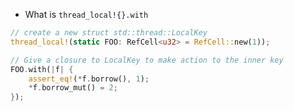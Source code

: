 - What is `thread_local!{}.with`

<!-- tag: #thread #rust #localkey -->

```rust
// create a new struct std::thread::LocalKey
thread_local!(static FOO: RefCell<u32> = RefCell::new(1));

// Give a closure to LocalKey to make action to the inner key
FOO.with(|f| {
    assert_eq!(*f.borrow(), 1);
    *f.borrow_mut() = 2;
});
```
